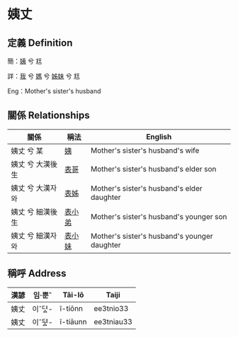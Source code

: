 # 姨丈
## 定義 Definition
簡：[姨](member15.md) 兮 尪

詳：[我](member1.md) 兮 [媽](member3.md) 兮 [姊妹](member15.md) 兮 尪

Eng：Mother's sister's husband

## 關係 Relationships

關係 | 稱法 | English
--- | --- | --- 
姨丈 兮 某 | [姨](member15.md) | Mother's sister's husband's wife
姨丈 兮 大漢後生 | [表哥](member47.md) | Mother's sister's husband's elder son
姨丈 兮 大漢자와 | [表姊](member48.md) | Mother's sister's husband's elder daughter
姨丈 兮 細漢後生 | [表小弟](member49.md) | Mother's sister's husband's younger son
姨丈 兮 細漢자와 | [表小妹](member50.md) | Mother's sister's husband's younger daughter


## 稱呼 Address

漢諺 | 임·뿐ˆ | Tâi-lô | Taiji
--- | --- | --- | --- 
姨丈 | 이ˆ뎌ᇫ- | î-tiōnn | ee3tnio33 
姨丈 | 이ˆᄃᆤᇫ- | î-tiāunn | ee3tniau33 
